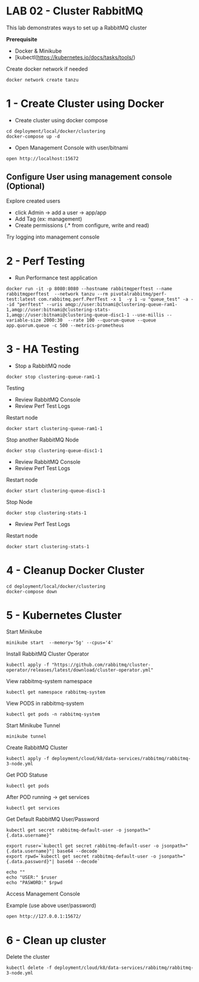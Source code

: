 # LAB 02 - Cluster RabbitMQ

This lab demonstrates ways to set up a RabbitMQ cluster

**Prerequisite**

- Docker & Minikube
- [kubectl(https://kubernetes.io/docs/tasks/tools/)

Create docker network if needed

```shell
docker network create tanzu
```

# 1 - Create Cluster using Docker

- Create cluster using docker compose
```shell
cd deployment/local/docker/clustering
docker-compose up -d 
```

- Open Management Console with user/bitnami
```shell
open http://localhost:15672
```


## Configure User using management console (Optional)

Explore created users

- click Admin -> add a user -> app/app 
- Add Tag (ex: management)
- Create permissions (.* from configure, write and read)

Try logging into management console


# 2 - Perf Testing

- Run Performance test application
```shell
docker run -it -p 8080:8080 --hostname rabbitmqperftest --name rabbitmqperftest  --network tanzu --rm pivotalrabbitmq/perf-test:latest com.rabbitmq.perf.PerfTest -x 1  -y 1 -u "queue_test" -a --id "perftest" --uris amqp://user:bitnami@clustering-queue-ram1-1,amqp://user:bitnami@clustering-stats-1,amqp://user:bitnami@clustering-queue-disc1-1 --use-millis --variable-size 2000:30  --rate 100 --quorum-queue --queue app.quorum.queue -c 500 --metrics-prometheus
```


# 3 - HA Testing

- Stop a RabbitMQ node
```shell
docker stop clustering-queue-ram1-1
```

Testing 
- Review RabbitMQ Console
- Review Perf Test Logs


Restart node

```shell
docker start clustering-queue-ram1-1
```

Stop another RabbitMQ Node

```shell
docker stop clustering-queue-disc1-1
```

- Review RabbitMQ Console
- Review Perf Test Logs

Restart node

```shell
docker start clustering-queue-disc1-1
```

Stop Node

```shell
docker stop clustering-stats-1
```

- Review Perf Test Logs


Restart node

```shell
docker start clustering-stats-1
```


# 4 - Cleanup Docker Cluster

```shell
cd deployment/local/docker/clustering
docker-compose down
```


# 5 -  Kubernetes Cluster

Start Minikube

```shell
minikube start  --memory='5g' --cpus='4'
```

Install RabbitMQ Cluster Operator

```shell
kubectl apply -f "https://github.com/rabbitmq/cluster-operator/releases/latest/download/cluster-operator.yml"
```

View rabbitmq-system namespace 

```shell
kubectl get namespace rabbitmq-system
```


View PODS in rabbitmq-system

```shell
kubectl get pods -n rabbitmq-system
```

Start Minikube Tunnel

```shell
minikube tunnel
```

Create RabbitMQ Cluster

```shell
kubectl apply -f deployment/cloud/k8/data-services/rabbitmq/rabbitmq-3-node.yml
```

Get POD Statuse

```shell
kubectl get pods
```

After POD running -> get services

```shell
kubectl get services
```

Get Default RabbitMQ User/Password

```shell
kubectl get secret rabbitmq-default-user -o jsonpath="{.data.username}"

export ruser=`kubectl get secret rabbitmq-default-user -o jsonpath="{.data.username}"| base64 --decode`
export rpwd=`kubectl get secret rabbitmq-default-user -o jsonpath="{.data.password}"| base64 --decode`

echo ""
echo "USER:" $ruser
echo "PASWORD:" $rpwd
```

Access Management Console 

Example (use above user/password)

```shell
open http://127.0.0.1:15672/
```


# 6 - Clean up cluster

Delete the cluster

```shell
kubectl delete -f deployment/cloud/k8/data-services/rabbitmq/rabbitmq-3-node.yml
```


